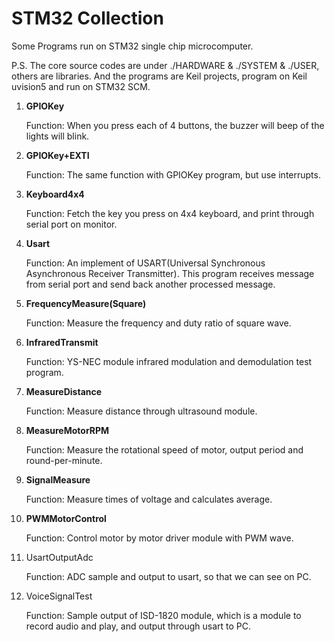 # STM32 Collection
Some Programs run on STM32 single chip microcomputer.

P.S. The core source codes are under ./HARDWARE & ./SYSTEM & ./USER, others are libraries. And the programs are Keil projects, program on Keil uvision5 and run on STM32 SCM.

1. **GPIOKey**

   Function: When you press each of 4 buttons, the buzzer will beep of the lights will blink.

2. **GPIOKey+EXTI**

   Function: The same function with GPIOKey program, but use interrupts.
   
3. **Keyboard4x4**

   Function: Fetch the key you press on 4x4 keyboard, and print through serial port on monitor.
   
4. **Usart**

   Function: An implement of USART(Universal Synchronous Asynchronous Receiver Transmitter). This program receives message from serial port and send back another processed message.

5. **FrequencyMeasure(Square)**

   Function: Measure the frequency and duty ratio of square wave.

6. **InfraredTransmit**

   Function: YS-NEC module infrared modulation and demodulation test program.

7. **MeasureDistance**

   Function: Measure distance through ultrasound module.

8. **MeasureMotorRPM**

   Function: Measure the rotational speed of motor, output period and round-per-minute.
   
9. **SignalMeasure**

   Function: Measure times of voltage and calculates average.

10. **PWMMotorControl**

    Function: Control motor by motor driver module with PWM wave.

11. UsartOutputAdc

    Function: ADC sample and output to usart, so that we can see on PC.

12. VoiceSignalTest

    Function: Sample output of ISD-1820 module, which is a module to record audio and play, and output through usart to PC.

